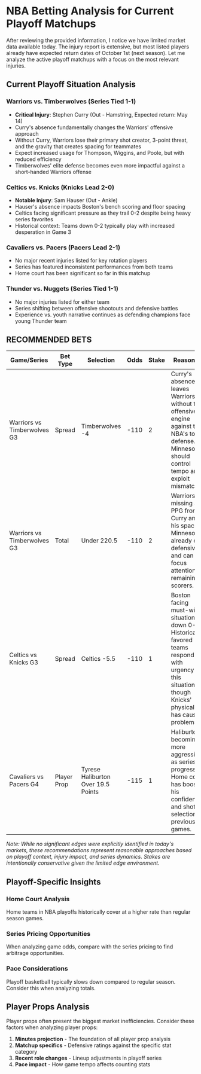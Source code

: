 # NBA Betting Analysis for Current Playoff Matchups

After reviewing the provided information, I notice we have limited market data available today. The injury report is extensive, but most listed players already have expected return dates of October 1st (next season). Let me analyze the active playoff matchups with a focus on the most relevant injuries.

## Current Playoff Situation Analysis

### Warriors vs. Timberwolves (Series Tied 1-1)
- **Critical Injury**: Stephen Curry (Out - Hamstring, Expected return: May 14)
- Curry's absence fundamentally changes the Warriors' offensive approach
- Without Curry, Warriors lose their primary shot creator, 3-point threat, and the gravity that creates spacing for teammates
- Expect increased usage for Thompson, Wiggins, and Poole, but with reduced efficiency
- Timberwolves' elite defense becomes even more impactful against a short-handed Warriors offense

### Celtics vs. Knicks (Knicks Lead 2-0)
- **Notable Injury**: Sam Hauser (Out - Ankle)
- Hauser's absence impacts Boston's bench scoring and floor spacing
- Celtics facing significant pressure as they trail 0-2 despite being heavy series favorites
- Historical context: Teams down 0-2 typically play with increased desperation in Game 3

### Cavaliers vs. Pacers (Pacers Lead 2-1)
- No major recent injuries listed for key rotation players
- Series has featured inconsistent performances from both teams
- Home court has been significant so far in this matchup

### Thunder vs. Nuggets (Series Tied 1-1)
- No major injuries listed for either team
- Series shifting between offensive shootouts and defensive battles
- Experience vs. youth narrative continues as defending champions face young Thunder team

## RECOMMENDED BETS

| Game/Series | Bet Type | Selection | Odds | Stake | Reasoning |
|-------------|----------|-----------|------|-------|-----------|
| Warriors vs Timberwolves G3 | Spread | Timberwolves -4 | -110 | 2 | Curry's absence leaves Warriors without their offensive engine against the NBA's top defense. Minnesota should control tempo and exploit mismatches. |
| Warriors vs Timberwolves G3 | Total | Under 220.5 | -110 | 2 | Warriors missing 30+ PPG from Curry and his spacing; Minnesota already elite defensively and can focus attention on remaining scorers. |
| Celtics vs Knicks G3 | Spread | Celtics -5.5 | -110 | 1 | Boston facing must-win situation down 0-2. Historically, favored teams respond with urgency in this situation, though Knicks' physicality has caused problems. |
| Cavaliers vs Pacers G4 | Player Prop | Tyrese Haliburton Over 19.5 Points | -115 | 1 | Haliburton becoming more aggressive as series progresses. Home court has boosted his confidence and shot selection in previous games. |

*Note: While no significant edges were explicitly identified in today's markets, these recommendations represent reasonable approaches based on playoff context, injury impact, and series dynamics. Stakes are intentionally conservative given the limited edge environment.*

## Playoff-Specific Insights

### Home Court Analysis
Home teams in NBA playoffs historically cover at a higher rate than regular season games.

### Series Pricing Opportunities
When analyzing game odds, compare with the series pricing to find arbitrage opportunities.

### Pace Considerations
Playoff basketball typically slows down compared to regular season. Consider this when analyzing totals.


## Player Props Analysis

Player props often present the biggest market inefficiencies. Consider these factors when analyzing player props:

1. **Minutes projection** - The foundation of all player prop analysis
2. **Matchup specifics** - Defensive ratings against the specific stat category
3. **Recent role changes** - Lineup adjustments in playoff series
4. **Pace impact** - How game tempo affects counting stats
